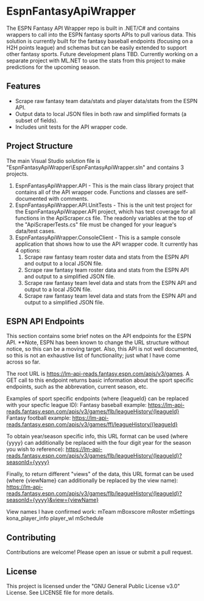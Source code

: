 # EspnFantasyApiWrapper
The ESPN Fantasy API Wrapper repo is built in .NET/C# and contains wrappers to call into the ESPN fantasy sports APIs to pull various data.  This solution is currently built for the fantasy baseball endpoints (focusing on a H2H points league) and schemas but can be easily extended to support other fantasy sports.  Future development plans TBD.  Currently working on a separate project with ML.NET to use the stats from this project to make predictions for the upcoming season.

## Features
- Scrape raw fantasy team data/stats and player data/stats from the ESPN API.
- Output data to local JSON files in both raw and simplified formats (a subset of fields).
- Includes unit tests for the API wrapper code.

## Project Structure
The main Visual Studio solution file is "EspnFantasyApiWrapper\EspnFantasyApiWrapper.sln" and contains 3 projects.

1. EspnFantasyApiWrapper.API - This is the main class library project that contains all of the API wrapper code.  Functions and classes are self-documented with comments.
2. EspnFantasyApiWrapper.API.UnitTests - This is the unit test project for the EspnFantasyApiWrapper.API project, which has test coverage for all functions in the ApiScraper.cs file.  The readonly variables at the top of the "ApiScraperTests.cs" file must be changed for your league's data/test cases.
3. EspnFantasyApiWrapper.ConsoleClient - This is a sample console application that shows how to use the API wrapper code.  It currently has 4 options:
	1. Scrape raw fantasy team roster data and stats from the ESPN API and output to a local JSON file.
	2. Scrape raw fantasy team roster data and stats from the ESPN API and output to a simplified JSON file.
	3. Scrape raw fantasy team level data and stats from the ESPN API and output to a local JSON file.
	4. Scrape raw fantasy team level data and stats from the ESPN API and output to a simplified JSON file.
## ESPN API Endpoints
This section contains some brief notes on the API endpoints for the ESPN API.  **Note, ESPN has been known to change the URL structure without notice, so this can be a moving target.  Also, this API is not well documented, so this is not an exhaustive list of functionality; just what I have come across so far.

The root URL is https://lm-api-reads.fantasy.espn.com/apis/v3/games.  A GET call to this endpoint returns basic information about the sport specific endpoints, such as the abbrevation, current season, etc.

Examples of sport specific endpoints (where {leagueId} can be replaced with your specfic league ID):
Fantasy baseball example: https://lm-api-reads.fantasy.espn.com/apis/v3/games/flb/leagueHistory/{leagueId}
Fantasy football example: https://lm-api-reads.fantasy.espn.com/apis/v3/games/ffl/leagueHistory/{leagueId}

To obtain year/season specific info, this URL format can be used (where {yyyy} can additionally be replaced with the four digit year for the season you wish to reference):
https://lm-api-reads.fantasy.espn.com/apis/v3/games/flb/leagueHistory/{leagueId}?seasonId={yyyy}

Finally, to return different "views" of the data, this URL format can be used (where {viewName} can additionally be replaced by the view name):
https://lm-api-reads.fantasy.espn.com/apis/v3/games/flb/leagueHistory/{leagueId}?seasonId={yyyy}&view={viewName}

View names I have confirmed work:
mTeam
mBoxscore
mRoster
mSettings
kona_player_info
player_wl
mSchedule

## Contributing
Contributions are welcome! Please open an issue or submit a pull request.

## License
This project is licensed under the "GNU General Public License v3.0" License.  See LICENSE file for more details.
